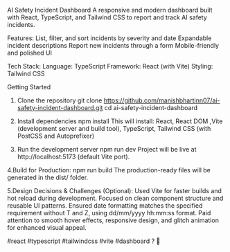 AI Safety Incident Dashboard
A responsive and modern dashboard built with React, TypeScript, and Tailwind CSS to report and track AI safety incidents.

Features:
List, filter, and sort incidents by severity and date
Expandable incident descriptions
Report new incidents through a form
Mobile-friendly and polished UI

Tech Stack:
Language: TypeScript
Framework: React (with Vite)
Styling: Tailwind CSS

Getting Started
1. Clone the repository
git clone https://github.com/manishbhartinn07/ai-safety-incident-dashboard.git
cd ai-safety-incident-dashboard

2. Install dependencies
npm install
This will install:
React, React DOM ,Vite (development server and build tool), TypeScript, Tailwind CSS (with PostCSS and Autoprefixer)

3. Run the development server
npm run dev
Project will be live at http://localhost:5173 (default Vite port).

4.Build for Production:
npm run build
The production-ready files will be generated in the dist/ folder.

5.Design Decisions & Challenges (Optional):
Used Vite for faster builds and hot reload during development.
Focused on clean component structure and reusable UI patterns.
Ensured date formatting matches the specified requirement without T and Z, using dd/mm/yyyy hh:mm:ss format.
Paid attention to smooth hover effects, responsive design, and glitch animation for enhanced visual appeal.

#react #typescript #tailwindcss #vite #dashboard ? 🎯


